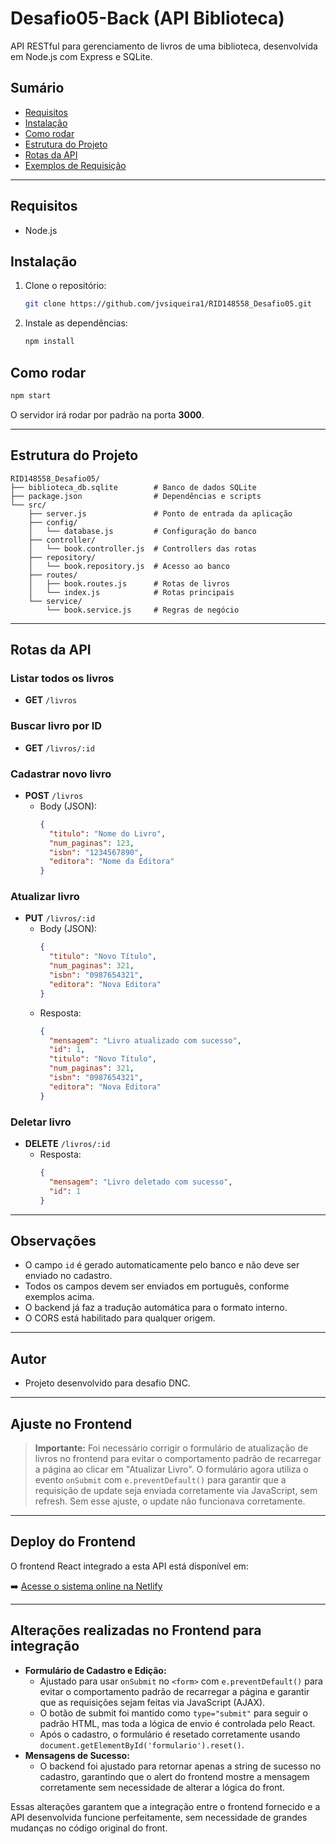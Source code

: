 # Desafio05-Back (API Biblioteca)

API RESTful para gerenciamento de livros de uma biblioteca, desenvolvida em Node.js com Express e SQLite.

## Sumário
- [Requisitos](#requisitos)
- [Instalação](#instalação)
- [Como rodar](#como-rodar)
- [Estrutura do Projeto](#estrutura-do-projeto)
- [Rotas da API](#rotas-da-api)
- [Exemplos de Requisição](#exemplos-de-requisição)

---

## Requisitos
- Node.js

## Instalação

1. Clone o repositório:
   ```bash
   git clone https://github.com/jvsiqueira1/RID148558_Desafio05.git
   ```
2. Instale as dependências:
   ```bash
   npm install
   ```

## Como rodar

```bash
npm start
```

O servidor irá rodar por padrão na porta **3000**.

---

## Estrutura do Projeto

```
RID148558_Desafio05/
├── biblioteca_db.sqlite        # Banco de dados SQLite
├── package.json                # Dependências e scripts
└── src/
    ├── server.js               # Ponto de entrada da aplicação
    ├── config/
    │   └── database.js         # Configuração do banco
    ├── controller/
    │   └── book.controller.js  # Controllers das rotas
    ├── repository/
    │   └── book.repository.js  # Acesso ao banco
    ├── routes/
    │   ├── book.routes.js      # Rotas de livros
    │   └── index.js            # Rotas principais
    └── service/
        └── book.service.js     # Regras de negócio
```

---

## Rotas da API

### Listar todos os livros
- **GET** `/livros`

### Buscar livro por ID
- **GET** `/livros/:id`

### Cadastrar novo livro
- **POST** `/livros`
  - Body (JSON):
    ```json
    {
      "titulo": "Nome do Livro",
      "num_paginas": 123,
      "isbn": "1234567890",
      "editora": "Nome da Editora"
    }
    ```

### Atualizar livro
- **PUT** `/livros/:id`
  - Body (JSON):
    ```json
    {
      "titulo": "Novo Título",
      "num_paginas": 321,
      "isbn": "0987654321",
      "editora": "Nova Editora"
    }
    ```
  - Resposta:
    ```json
    {
      "mensagem": "Livro atualizado com sucesso",
      "id": 1,
      "titulo": "Novo Título",
      "num_paginas": 321,
      "isbn": "0987654321",
      "editora": "Nova Editora"
    }
    ```

### Deletar livro
- **DELETE** `/livros/:id`
  - Resposta:
    ```json
    {
      "mensagem": "Livro deletado com sucesso",
      "id": 1
    }
    ```

---

## Observações
- O campo `id` é gerado automaticamente pelo banco e não deve ser enviado no cadastro.
- Todos os campos devem ser enviados em português, conforme exemplos acima.
- O backend já faz a tradução automática para o formato interno.
- O CORS está habilitado para qualquer origem.

---

## Autor
- Projeto desenvolvido para desafio DNC. 

---

## Ajuste no Frontend

> **Importante:**
> Foi necessário corrigir o formulário de atualização de livros no frontend para evitar o comportamento padrão de recarregar a página ao clicar em "Atualizar Livro". O formulário agora utiliza o evento `onSubmit` com `e.preventDefault()` para garantir que a requisição de update seja enviada corretamente via JavaScript, sem refresh. Sem esse ajuste, o update não funcionava corretamente.

--- 

## Deploy do Frontend

O frontend React integrado a esta API está disponível em:

➡️ [Acesse o sistema online na Netlify](https://glowing-kashata-bbde2b.netlify.app/)

---

## Alterações realizadas no Frontend para integração

- **Formulário de Cadastro e Edição:**
  - Ajustado para usar `onSubmit` no `<form>` com `e.preventDefault()` para evitar o comportamento padrão de recarregar a página e garantir que as requisições sejam feitas via JavaScript (AJAX).
  - O botão de submit foi mantido como `type="submit"` para seguir o padrão HTML, mas toda a lógica de envio é controlada pelo React.
  - Após o cadastro, o formulário é resetado corretamente usando `document.getElementById('formulario').reset()`.
- **Mensagens de Sucesso:**
  - O backend foi ajustado para retornar apenas a string de sucesso no cadastro, garantindo que o alert do frontend mostre a mensagem corretamente sem necessidade de alterar a lógica do front.

Essas alterações garantem que a integração entre o frontend fornecido e a API desenvolvida funcione perfeitamente, sem necessidade de grandes mudanças no código original do front. 